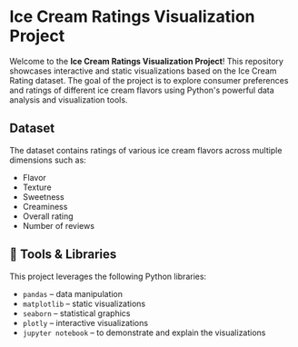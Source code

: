 # Ice Cream Ratings Visualization Project

Welcome to the **Ice Cream Ratings Visualization Project**! This repository showcases interactive and static visualizations based on the Ice Cream Rating dataset. The goal of the project is to explore consumer preferences and ratings of different ice cream flavors using Python's powerful data analysis and visualization tools.

## Dataset

The dataset contains ratings of various ice cream flavors across multiple dimensions such as:

- Flavor
- Texture
- Sweetness
- Creaminess
- Overall rating
- Number of reviews

## 🧰 Tools & Libraries

This project leverages the following Python libraries:

- `pandas` – data manipulation
- `matplotlib` – static visualizations
- `seaborn` – statistical graphics
- `plotly` – interactive visualizations
- `jupyter notebook` – to demonstrate and explain the visualizations



